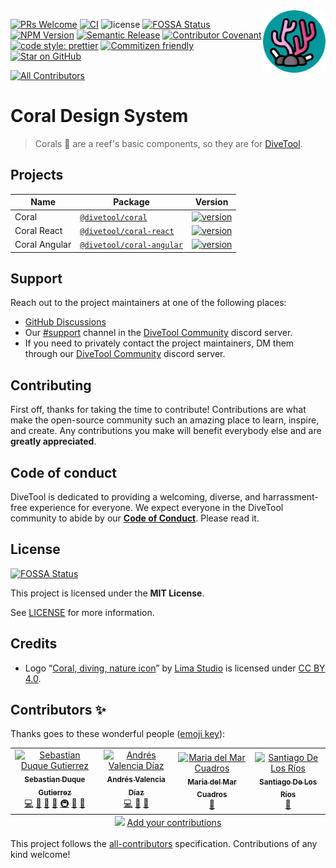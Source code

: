 <img src="docs/coral-logo.png" alt="Coral logo" title="Coral" width="100" align="right" />

[![PRs Welcome](https://img.shields.io/badge/PRs-welcome-brightgreen.svg?style=flat-square)](https://makeapullrequest.com)
[![CI](https://github.com/divetool/coral/actions/workflows/ci.yml/badge.svg)](https://github.com/divetool/coral/actions/workflows/ci.yml)
![license](https://img.shields.io/npm/l/@divetool/coral.svg?style=flat-square)
[![FOSSA Status](https://app.fossa.com/api/projects/git%2Bgithub.com%2Fdivetool%2Fcoral.svg?type=shield)](https://app.fossa.com/projects/git%2Bgithub.com%2Fdivetool%2Fcoral?ref=badge_shield)
[![NPM Version](https://img.shields.io/npm/v/@divetool/coral?color=green&label=NPM+version&logo=npm)](https://www.npmjs.com/@divetool/coral)
[![Semantic Release](https://img.shields.io/badge/%20%20%F0%9F%93%A6%F0%9F%9A%80-semantic--release-e10079.svg?style=flat-square)]()
[![Contributor Covenant](https://img.shields.io/badge/Contributor%20Covenant-2.1-4baaaa.svg)](docs/CODE_OF_CONDUCT.md)
[![code style: prettier](https://img.shields.io/badge/code_style-prettier-ff69b4.svg?style=flat-square)](https://github.com/prettier/prettier)
[![Commitizen friendly](https://img.shields.io/badge/commitizen-friendly-brightgreen.svg)](http://commitizen.github.io/cz-cli/)
[![Star on GitHub](https://img.shields.io/github/stars/divetool/coral.svg?style=social)](https://github.com/divetool/coral/stargazers)

<!-- prettier-ignore-start -->
<!-- ALL-CONTRIBUTORS-BADGE:START - Do not remove or modify this section -->
[![All Contributors](https://img.shields.io/badge/all_contributors-4-orange.svg?style=flat-square)](#contributors-)
<!-- ALL-CONTRIBUTORS-BADGE:END -->
<!-- prettier-ignore-end -->

# Coral Design System

> Corals 🪸 are a reef's basic components, so they are for [DiveTool](https://github.com/divetool/divetool).

## Projects

| Name          | Package                                                                          | Version                                                                                                                                           |
| ------------- | -------------------------------------------------------------------------------- | ------------------------------------------------------------------------------------------------------------------------------------------------- |
| Coral         | [`@divetool/coral`](https://www.npmjs.com/package/@divetool/coral)               | [![version](https://img.shields.io/npm/v/@divetool/coral/latest.svg?color=04989e)](https://www.npmjs.com/package/@divetool/coral)                 |
| Coral React   | [`@divetool/coral-react`](https://www.npmjs.com/package/@divetool/coral-react)   | [![version](https://img.shields.io/npm/v/@divetool/coral-react/latest.svg?color=04989e)](https://www.npmjs.com/package/@divetool/coral-react)     |
| Coral Angular | [`@divetool/coral-angular`](https://www.npmjs.com/package/@divetool/coral-react) | [![version](https://img.shields.io/npm/v/@divetool/coral-angular/latest.svg?color=04989e)](https://www.npmjs.com/package/@divetool/coral-angular) |

## Support

Reach out to the project maintainers at one of the following places:

- [GitHub Discussions](https://github.com/divetool/coral/discussions)
- Our [#support](https://discord.com/channels/1038293874189279252/1038294430815375502) channel in the [DiveTool Community](https://discord.gg/Ug3cb4QD3f) discord server.
- If you need to privately contact the project maintainers, DM them through our [DiveTool Community](https://discord.gg/Ug3cb4QD3f) discord server.

## Contributing

First off, thanks for taking the time to contribute! Contributions are what make the open-source community such an amazing place to learn, inspire, and create. Any contributions you make will benefit everybody else and are **greatly appreciated**.

## Code of conduct

DiveTool is dedicated to providing a welcoming, diverse, and harrassment-free experience for everyone. We expect everyone in the DiveTool community to abide by our [**Code of Conduct**](docs/CODE_OF_CONDUCT.md). Please read it.

## License

[![FOSSA Status](https://app.fossa.com/api/projects/git%2Bgithub.com%2Fdivetool%2Fcoral.svg?type=large)](https://app.fossa.com/projects/git%2Bgithub.com%2Fdivetool%2Fcoral?ref=badge_large)

This project is licensed under the **MIT License**.

See [LICENSE](LICENSE) for more information.

## Credits

- Logo “[Coral, diving, nature icon](https://www.iconfinder.com/icons/8935918/coral_diving_nature_ocean_reef_icon)” by [Lima Studio](https://www.iconfinder.com/khrl11) is licensed under [CC BY 4.0](https://creativecommons.org/licenses/by/4.0/).

## Contributors ✨

Thanks goes to these wonderful people ([emoji key](https://allcontributors.org/docs/en/emoji-key)):

<!-- ALL-CONTRIBUTORS-LIST:START - Do not remove or modify this section -->
<!-- prettier-ignore-start -->
<!-- markdownlint-disable -->
<table>
  <tbody>
    <tr>
      <td align="center"><a href="https://sebastiandg.com/"><img src="https://avatars.githubusercontent.com/u/13395979?v=4?s=100" width="100px;" alt="Sebastian Duque Gutierrez"/><br /><sub><b>Sebastian Duque Gutierrez</b></sub></a><br /><a href="https://github.com/divetool/coral/commits?author=sebastiandg7" title="Code">💻</a> <a href="#tool-sebastiandg7" title="Tools">🔧</a> <a href="https://github.com/divetool/coral/pulls?q=is%3Apr+reviewed-by%3Asebastiandg7" title="Reviewed Pull Requests">👀</a> <a href="#ideas-sebastiandg7" title="Ideas, Planning, & Feedback">🤔</a> <a href="#infra-sebastiandg7" title="Infrastructure (Hosting, Build-Tools, etc)">🚇</a> <a href="#maintenance-sebastiandg7" title="Maintenance">🚧</a> <a href="#projectManagement-sebastiandg7" title="Project Management">📆</a></td>
      <td align="center"><a href="https://cv-portfolio-angular.vercel.app/home"><img src="https://avatars.githubusercontent.com/u/21989106?v=4?s=100" width="100px;" alt="Andrés Valencia Díaz "/><br /><sub><b>Andrés Valencia Díaz </b></sub></a><br /><a href="https://github.com/divetool/coral/commits?author=AndresVD21" title="Code">💻</a> <a href="https://github.com/divetool/coral/pulls?q=is%3Apr+reviewed-by%3AAndresVD21" title="Reviewed Pull Requests">👀</a> <a href="#design-AndresVD21" title="Design">🎨</a></td>
      <td align="center"><a href="https://github.com/mariacuadros"><img src="https://avatars.githubusercontent.com/u/104040782?v=4?s=100" width="100px;" alt="Maria del Mar Cuadros"/><br /><sub><b>Maria del Mar Cuadros</b></sub></a><br /><a href="https://github.com/divetool/coral/pulls?q=is%3Apr+reviewed-by%3Amariacuadros" title="Reviewed Pull Requests">👀</a></td>
      <td align="center"><a href="https://github.com/santidelosrios"><img src="https://avatars.githubusercontent.com/u/6628019?v=4?s=100" width="100px;" alt="Santiago De Los Ríos"/><br /><sub><b>Santiago De Los Ríos</b></sub></a><br /><a href="#projectManagement-santidelosrios" title="Project Management">📆</a></td>
    </tr>
  </tbody>
  <tfoot>
    <tr>
      <td align="center" size="13px" colspan="7">
        <img src="https://raw.githubusercontent.com/all-contributors/all-contributors-cli/1b8533af435da9854653492b1327a23a4dbd0a10/assets/logo-small.svg">
          <a href="https://all-contributors.js.org/docs/en/bot/usage">Add your contributions</a>
        </img>
      </td>
    </tr>
  </tfoot>
</table>

<!-- markdownlint-restore -->
<!-- prettier-ignore-end -->

<!-- ALL-CONTRIBUTORS-LIST:END -->

This project follows the [all-contributors](https://github.com/all-contributors/all-contributors) specification. Contributions of any kind welcome!
